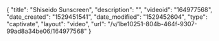 {
    "title": "Shiseido Sunscreen",
    "description": "",
    "videoid": "164977568",
    "date_created": "1529451541",
    "date_modified": "1529452604",
    "type": "captivate",
    "layout": "video",
    "url": "\/v\/1be10251-804b-464f-9307-99ad8a34be06\/164977568"
}